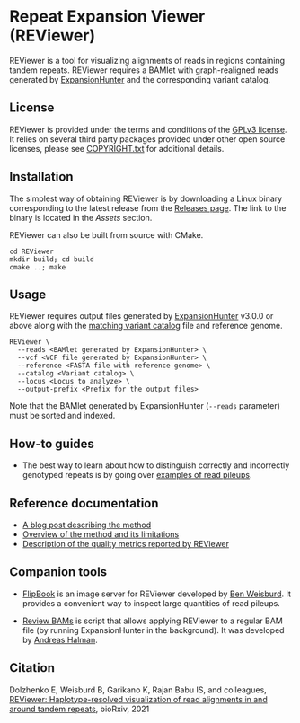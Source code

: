 # Repeat Expansion Viewer (REViewer)

REViewer is a tool for visualizing alignments of reads in regions containing
tandem repeats. REViewer requires a BAMlet with graph-realigned reads generated
by [ExpansionHunter](https://github.com/Illumina/ExpansionHunter) and the
corresponding variant catalog.

## License

REViewer is provided under the terms and conditions of the [GPLv3 license](LICENSE.txt).
It relies on several third party packages provided under other open source licenses,
please see [COPYRIGHT.txt](COPYRIGHT.txt) for additional details.

## Installation

The simplest way of obtaining REViewer is by downloading a Linux binary
corresponding to the latest release from the
[Releases page](https://github.com/Illumina/REViewer/releases). The link to the
binary is located in the *Assets* section.

REViewer can also be built from source with CMake.

```shell script
cd REViewer
mkdir build; cd build
cmake ..; make
```

## Usage

REViewer requires output files generated by [ExpansionHunter](https://github.com/Illumina/ExpansionHunter)
v3.0.0 or above along with the
[matching variant catalog](https://github.com/Illumina/ExpansionHunter/blob/master/docs/04_VariantCatalogFiles.md)
file and reference genome.

```shell script
REViewer \
  --reads <BAMlet generated by ExpansionHunter> \
  --vcf <VCF file generated by ExpansionHunter> \
  --reference <FASTA file with reference genome> \
  --catalog <Variant catalog> \
  --locus <Locus to analyze> \
  --output-prefix <Prefix for the output files>
```

Note that the BAMlet generated by ExpansionHunter (`--reads` parameter) must be sorted and indexed.

## How-to guides

- The best way to learn about how to distinguish correctly and incorrectly genotyped
repeats is by going over [examples of read pileups](docs/examples.md).

## Reference documentation

- [A blog post describing the method](https://www.illumina.com/science/genomics-research/reviewer-visualizing-alignments-short-reads-long-repeat.html)
- [Overview of the method and its limitations](docs/method-overview.md)
- [Description of the quality metrics reported by REViewer](docs/metrics.md)

## Companion tools

- [FlipBook](https://github.com/broadinstitute/flipbook) is an image server for
REViewer developed by [Ben Weisburd](https://github.com/bw2). It provides a
convenient way to inspect large quantities of read pileups.

- [Review BAMs](https://gitlab.com/andreassh/review-bams) is script that allows
applying REViewer to a regular BAM file (by running ExpansionHunter in the
background). It was developed by [Andreas Halman](https://gitlab.com/andreassh).

## Citation

Dolzhenko E, Weisburd B, Garikano K, Rajan Babu IS, and colleagues,
[REViewer: Haplotype-resolved visualization of read alignments in and around tandem repeats](https://www.biorxiv.org/content/10.1101/2021.10.20.465046v1), bioRxiv, 2021
